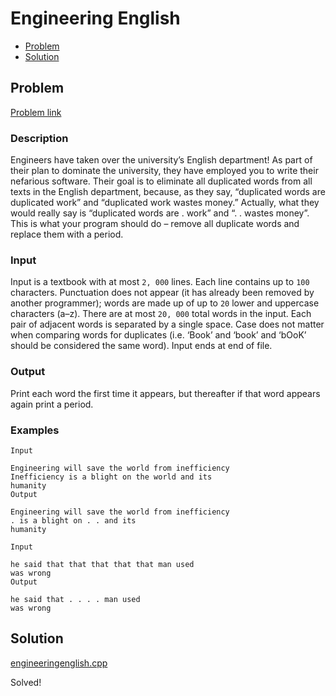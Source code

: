 # Engineering English
- [Problem](#problem)
- [Solution](#engineeringenglish.cpp)

## Problem
[Problem link](https://open.kattis.com/problems/engineeringenglish)

### Description

Engineers have taken over the university’s English department! As part of their plan to dominate the university, they have employed you to write their nefarious software. Their goal is to eliminate all duplicated words from all texts in the English department, because, as they say, “duplicated words are duplicated work” and “duplicated work wastes money.” Actually, what they would really say is “duplicated words are . work” and “. . wastes money”. This is what your program should do – remove all duplicate words and replace them with a period.

### Input
Input is a textbook with at most `2, 000` lines. Each line contains up to `100` characters. Punctuation does not appear (it has already been removed by another programmer); words are made up of up to `20` lower and uppercase characters (a–z). There are at most `20, 000` total words in the input. Each pair of adjacent words is separated by a single space. Case does not matter when comparing words for duplicates (i.e. ‘Book’ and ‘book’ and ‘bOoK’ should be considered the same word). Input ends at end of file.

### Output
Print each word the first time it appears, but thereafter if that word appears again print a period. 

### Examples
```
Input

Engineering will save the world from inefficiency
Inefficiency is a blight on the world and its
humanity
Output

Engineering will save the world from inefficiency
. is a blight on . . and its
humanity
```
```
Input

he said that that that that that man used
was wrong
Output

he said that . . . . man used
was wrong
```


## Solution

[engineeringenglish.cpp](./engineeringenglish.cpp)

Solved!